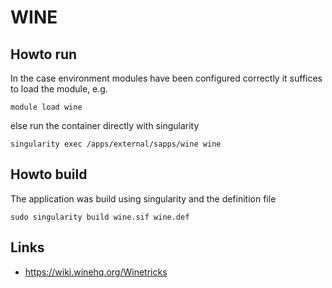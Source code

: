 # WINE

## Howto run 

In the case environment modules have been configured correctly it
suffices to load the module, e.g. 

```
module load wine
```

else run the container directly with singularity 

```
singularity exec /apps/external/sapps/wine wine 
```

## Howto build

The application was build using singularity and the definition file

```
sudo singularity build wine.sif wine.def
```

## Links 

  *  https://wiki.winehq.org/Winetricks

```
